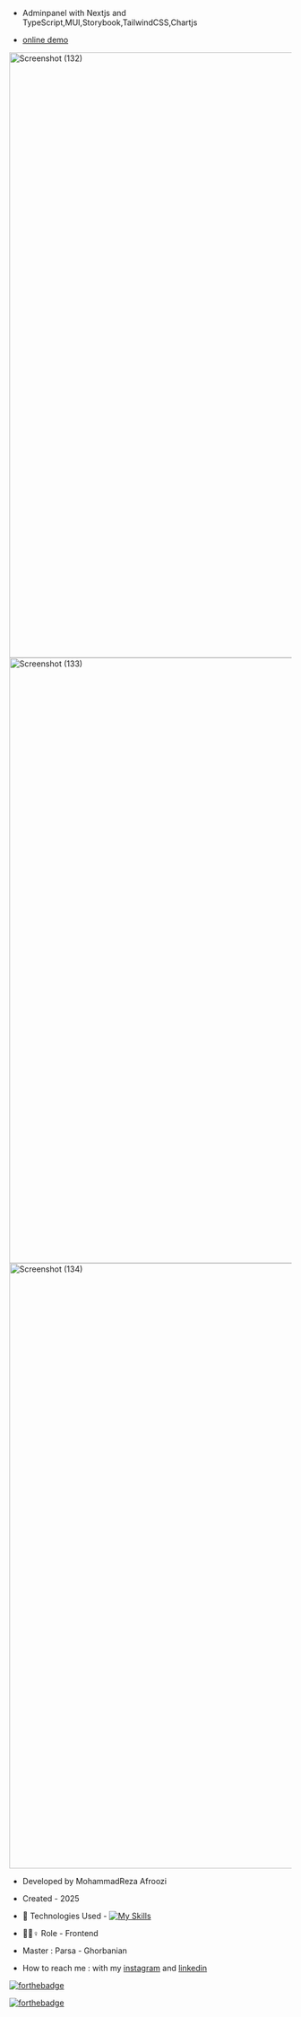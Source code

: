 - Adminpanel with Nextjs and TypeScript,MUI,Storybook,TailwindCSS,Chartjs
  
- [online demo](https://vercel.com/mohammadrezaafroozis-projects/adminpanel)

<img width="1920" height="1080" alt="Screenshot (132)" src="https://github.com/user-attachments/assets/07a45099-829a-4eaf-8d6b-3844d7d330ec" />
<img width="1920" height="1080" alt="Screenshot (133)" src="https://github.com/user-attachments/assets/4b8abf6b-d6b1-492a-b9dd-94be62586b0b" />
<img width="1920" height="1080" alt="Screenshot (134)" src="https://github.com/user-attachments/assets/021be0c5-03d7-4425-94d3-7fd2d8997dd7" />




- Developed by MohammadReza Afroozi
- Created - 2025
- 🤖 Technologies Used - [![My Skills](https://skillicons.dev/icons?i=nextjs,typescript,tailwindcss,mui,react,js)](https://skillicons.dev)

- 🤖🤖♀️ Role - Frontend
- Master : Parsa - Ghorbanian
- How to reach me : with my
[instagram](https://www.instagram.com/afroozi_dev?igsh=MWNvODk2dGwwY29o) and
[linkedin](https://www.linkedin.com/in/mohammad-reza-afroozi)

[![forthebadge](https://forthebadge.com/images/featured/featured-built-with-love.svg)](https://forthebadge.com)

[![forthebadge](https://forthebadge.com/images/badges/made-with-javascript.svg)](https://forthebadge.com)
